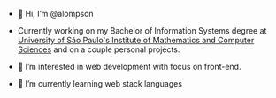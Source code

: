 - 👋 Hi, I’m @alompson

- Currently working on my Bachelor of Information Systems degree at <a href="https://www.icmc.usp.br/" target="_blank">University of São Paulo's Institute of Mathematics and Computer Sciences</a> and on a couple personal projects.

- 👀 I’m interested in web development with focus on front-end.
- 🌱 I’m currently learning web stack languages

<!---
alompson/alompson is a ✨ special ✨ repository because its `README.md` (this file) appears on your GitHub profile.
You can click the Preview link to take a look at your changes.
--->
